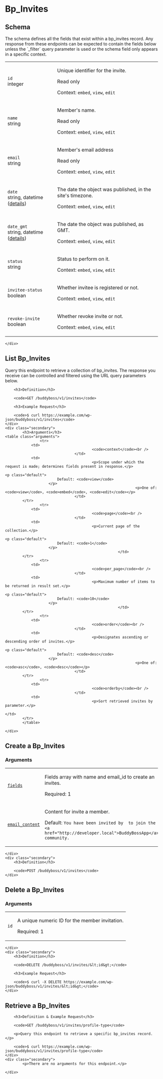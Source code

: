 ---
---

# Bp_Invites

<section class="route">
	<div class="primary">
		<h2>Schema</h2>
<p>The schema defines all the fields that exist within a bp_invites record. Any response from these endpoints can be expected to contain the fields below unless the `_filter` query parameter is used or the schema field only appears in a specific context.</p>
<table class="attributes">
			<tr id="schema-id">
			<td>
				<code>id</code><br />
				<span class="type">
					integer				</span>
			</td>
			<td>
				<p>Unique identifier for the invite.</p>
									<p class="read-only">Read only</p>
								<p class="context">Context: <code>embed</code>, <code>view</code>, <code>edit</code></p>
							</td>
		</tr>
			<tr id="schema-name">
			<td>
				<code>name</code><br />
				<span class="type">
					string				</span>
			</td>
			<td>
				<p>Member&#039;s name.</p>
									<p class="read-only">Read only</p>
								<p class="context">Context: <code>embed</code>, <code>view</code>, <code>edit</code></p>
							</td>
		</tr>
			<tr id="schema-email">
			<td>
				<code>email</code><br />
				<span class="type">
					string				</span>
			</td>
			<td>
				<p>Member&#039;s email address</p>
									<p class="read-only">Read only</p>
								<p class="context">Context: <code>embed</code>, <code>view</code>, <code>edit</code></p>
							</td>
		</tr>
			<tr id="schema-date">
			<td>
				<code>date</code><br />
				<span class="type">
					string,
													datetime (<a href="https://core.trac.wordpress.org/ticket/41032">details</a>)
										</span>
			</td>
			<td>
				<p>The date the object was published, in the site&#039;s timezone.</p>
								<p class="context">Context: <code>embed</code>, <code>view</code>, <code>edit</code></p>
							</td>
		</tr>
			<tr id="schema-date_gmt">
			<td>
				<code>date_gmt</code><br />
				<span class="type">
					string,
													datetime (<a href="https://core.trac.wordpress.org/ticket/41032">details</a>)
										</span>
			</td>
			<td>
				<p>The date the object was published, as GMT.</p>
								<p class="context">Context: <code>embed</code>, <code>view</code>, <code>edit</code></p>
							</td>
		</tr>
			<tr id="schema-status">
			<td>
				<code>status</code><br />
				<span class="type">
					string				</span>
			</td>
			<td>
				<p>Status to perform on it.</p>
								<p class="context">Context: <code>embed</code>, <code>view</code>, <code>edit</code></p>
							</td>
		</tr>
			<tr id="schema-invitee-status">
			<td>
				<code>invitee-status</code><br />
				<span class="type">
					boolean				</span>
			</td>
			<td>
				<p>Whether invitee is registered or not.</p>
								<p class="context">Context: <code>embed</code>, <code>view</code>, <code>edit</code></p>
							</td>
		</tr>
			<tr id="schema-revoke-invite">
			<td>
				<code>revoke-invite</code><br />
				<span class="type">
					boolean				</span>
			</td>
			<td>
				<p>Whether revoke invite or not.</p>
								<p class="context">Context: <code>embed</code>, <code>view</code>, <code>edit</code></p>
							</td>
		</tr>
	</table>

	</div>
</section>

<div><section class="route">
	<div class="primary">
		<h2>List Bp_Invites</h2>
		<p>Query this endpoint to retrieve a collection of bp_invites. The response you receive can be controlled and filtered using the URL query parameters below.</p>

		<h3>Definition</h3>

		<code>GET /buddyboss/v1/invites</code>

		<h3>Example Request</h3>

		<code>$ curl https://example.com/wp-json/buddyboss/v1/invites</code>
	</div>
	<div class="secondary">
			<h3>Arguments</h3>
	<table class="arguments">
					<tr>
				<td>
											<code>context</code><br />
									</td>
				<td>
											<p>Scope under which the request is made; determines fields present in response.</p>
																					<p class="default">
							Default: <code>view</code>
						</p>
																<p>One of: <code>view</code>, <code>embed</code>, <code>edit</code></p>
									</td>
			</tr>
					<tr>
				<td>
											<code>page</code><br />
									</td>
				<td>
											<p>Current page of the collection.</p>
																					<p class="default">
							Default: <code>1</code>
						</p>
														</td>
			</tr>
					<tr>
				<td>
											<code>per_page</code><br />
									</td>
				<td>
											<p>Maximum number of items to be returned in result set.</p>
																					<p class="default">
							Default: <code>10</code>
						</p>
														</td>
			</tr>
					<tr>
				<td>
											<code>order</code><br />
									</td>
				<td>
											<p>Designates ascending or descending order of invites.</p>
																					<p class="default">
							Default: <code>desc</code>
						</p>
																<p>One of: <code>asc</code>, <code>desc</code></p>
									</td>
			</tr>
					<tr>
				<td>
											<code>orderby</code><br />
									</td>
				<td>
											<p>Sort retrieved invites by parameter.</p>
																								</td>
			</tr>
			</table>

	</div>
</section>
<section class="route">
	<div class="primary">
		<h2>Create a Bp_Invites</h2>
			<h3>Arguments</h3>
	<table class="arguments">
					<tr>
				<td>
											<code><a href="#schema-fields">fields</a></code><br />
									</td>
				<td>
											<p>Fields array with name and email_id to create an invites.</p>
																<p class="required">
							Required: 1
						</p>
																			</td>
			</tr>
					<tr>
				<td>
											<code><a href="#schema-email_content">email_content</a></code><br />
									</td>
				<td>
											<p>Content for invite a member.</p>
																					<p class="default">
							Default: <code>You have been invited by  to join the &lt;a href=&quot;http://developer.local&quot;&gt;BuddyBossApp&lt;/a&gt; community.</code>
						</p>
														</td>
			</tr>
			</table>

	</div>
	<div class="secondary">
		<h3>Definition</h3>

		<code>POST /buddyboss/v1/invites</code>
	</div>
</section>
<section class="route">
	<div class="primary">
		<h2>Delete a Bp_Invites</h2>
			<h3>Arguments</h3>
	<table class="arguments">
					<tr>
				<td>
											<code>id</code><br />
									</td>
				<td>
											<p>A unique numeric ID for the member invitation.</p>
																<p class="required">
							Required: 1
						</p>
																			</td>
			</tr>
			</table>

	</div>
	<div class="secondary">
		<h3>Definition</h3>

		<code>DELETE /buddyboss/v1/invites/&lt;id&gt;</code>

		<h3>Example Request</h3>

		<code>$ curl -X DELETE https://example.com/wp-json/buddyboss/v1/invites/&lt;id&gt;</code>
	</div>
</section>
<section class="route">
	<div class="primary">
		<h2>Retrieve a Bp_Invites</h2>

		<h3>Definition & Example Request</h3>

		<code>GET /buddyboss/v1/invites/profile-type</code>

		<p>Query this endpoint to retrieve a specific bp_invites record.</p>

		<code>$ curl https://example.com/wp-json/buddyboss/v1/invites/profile-type</code>
	</div>
	<div class="secondary">
			<p>There are no arguments for this endpoint.</p>

	</div>
</section>
</div>
